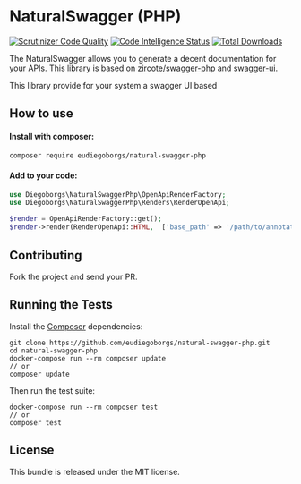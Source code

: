 # NaturalSwagger (PHP) 

[![Scrutinizer Code Quality](https://scrutinizer-ci.com/g/eudiegoborgs/natural-swagger-php/badges/quality-score.png?b=master)](https://scrutinizer-ci.com/g/eudiegoborgs/natural-swagger-php/?branch=master)
[![Code Intelligence Status](https://scrutinizer-ci.com/g/eudiegoborgs/natural-swagger-php/badges/code-intelligence.svg?b=master)](https://scrutinizer-ci.com/code-intelligence)
[![Total Downloads](https://img.shields.io/packagist/dt/eudiegoborgs/natural-swagger-php.svg)](https://packagist.org/packages/eudiegoborgs/natural-swagger-php)

The NaturalSwagger allows you to generate a decent documentation for your APIs. This library is based on [zircote/swagger-php](https://github.com/zircote/swagger-php) and [swagger-ui](https://github.com/swagger-api/swagger-ui).

This library provide for your system a swagger UI based 

## How to use

#### Install with composer:
```sh
composer require eudiegoborgs/natural-swagger-php
```

#### Add to your code:
```php
use Diegoborgs\NaturalSwaggerPhp\OpenApiRenderFactory;
use Diegoborgs\NaturalSwaggerPhp\Renders\RenderOpenApi;

$render = OpenApiRenderFactory::get();
$render->render(RenderOpenApi::HTML,  ['base_path' => '/path/to/annotations']);
```

## Contributing

Fork the project and send your PR.

## Running the Tests

Install the [Composer](http://getcomposer.org/) dependencies:
```
git clone https://github.com/eudiegoborgs/natural-swagger-php.git
cd natural-swagger-php
docker-compose run --rm composer update 
// or
composer update
```

Then run the test suite:
```
docker-compose run --rm composer test 
// or
composer test
```

## License

This bundle is released under the MIT license.